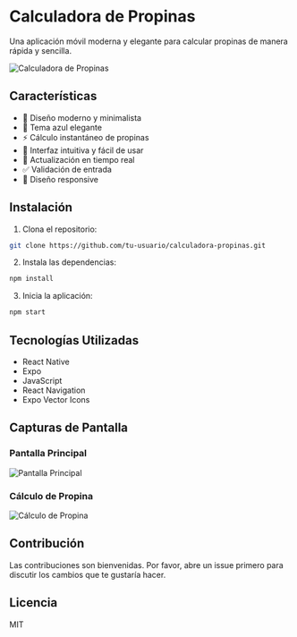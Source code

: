 # Calculadora de Propinas

Una aplicación móvil moderna y elegante para calcular propinas de manera rápida y sencilla.

![Calculadora de Propinas](assets/images/app-screenshot.jpg)

## Características

- 🎨 Diseño moderno y minimalista
- 💙 Tema azul elegante
- ⚡ Cálculo instantáneo de propinas
- 📱 Interfaz intuitiva y fácil de usar
- 🔄 Actualización en tiempo real
- ✅ Validación de entrada
- 📐 Diseño responsive

## Instalación

1. Clona el repositorio:
```bash
git clone https://github.com/tu-usuario/calculadora-propinas.git
```

2. Instala las dependencias:
```bash
npm install
```

3. Inicia la aplicación:
```bash
npm start
```

## Tecnologías Utilizadas

- React Native
- Expo
- JavaScript
- React Navigation
- Expo Vector Icons

## Capturas de Pantalla

### Pantalla Principal
![Pantalla Principal](assets/images/Screenshot_2025-06-03-17-16-59-377_com.example.calculadoradeproprina.jpg)

### Cálculo de Propina
![Cálculo de Propina](assets/images/Screenshot_2025-06-03-17-17-05-684_com.example.calculadoradeproprina.jpg)

## Contribución

Las contribuciones son bienvenidas. Por favor, abre un issue primero para discutir los cambios que te gustaría hacer.

## Licencia

MIT 